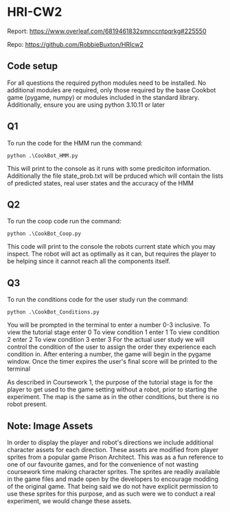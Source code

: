 # HRI-CW2

Report:
https://www.overleaf.com/6819461832smnccntpqrkg#225550

Repo:
https://github.com/RobbieBuxton/HRIcw2

## Code setup
For all questions the required python modules need to be installed. No additional modules are required, only those required by the base Cookbot game (pygame, numpy) or modules included in the standard library.
Additionally, ensure you are using python 3.10.11 or later

## Q1
To run the code for the HMM run the command:

    python .\CookBot_HMM.py

This will print to the console as it runs with some prediciton information.
Additionally the file state_prob.txt will be prduced which will contain the lists of predicted states, real user states and the accuracy of the HMM

## Q2
To run the coop code run the command:

    python .\CookBot_Coop.py

This code will print to the console the robots current state which you may inspect.
The robot will act as optimally as it can, but requires the player to be helping since it cannot reach all the components itself.

## Q3
To run the conditions code for the user study run the command:

    python .\CookBot_Conditions.py

You will be prompted in the terminal to enter a number 0-3 inclusive.
To view the tutorial stage enter 0
To view condition 1 enter 1
To view condition 2 enter 2
To view condition 3 enter 3
For the actual user study we will control the condition of the user to assign the order they experience each condition in.
After entering a number, the game will begin in the pygame window.
Once the timer expires the user's final score will be printed to the terminal

As described in Coursework 1, the purpose of the tutorial stage is for the player to get used to the game setting without a robot, prior to starting the experiment. The map is the same as in the other conditions, but there is no robot present.


## Note: Image Assets
In order to display the player and robot's directions we include additional character assets for each direction. These assets are modified from player sprites from a popular game Prison Architect. This was as a fun reference to one of our favourite games, and for the convenience of not wasting coursework time making character sprites.
The sprites are readily available in the game files and made open by the developers to encourage modding of the original game.
That being said we do not have explicit permission to use these sprites for this purpose, and as such were we to conduct a real experiment, we would change these assets.
